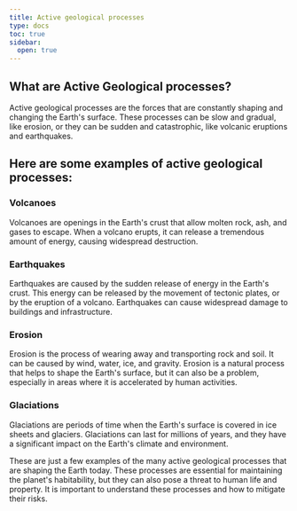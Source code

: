 ```yaml
---
title: Active geological processes
type: docs
toc: true
sidebar:
  open: true
---
```

## What are Active Geological processes?
Active geological processes are the forces that are constantly shaping and changing the Earth's surface. These processes can be slow and gradual, like erosion, or they can be sudden and catastrophic, like volcanic eruptions and earthquakes.

## Here are some examples of active geological processes:

### Volcanoes

Volcanoes are openings in the Earth's crust that allow molten rock, ash, and gases to escape. When a volcano erupts, it can release a tremendous amount of energy, causing widespread destruction.

### Earthquakes

Earthquakes are caused by the sudden release of energy in the Earth's crust. This energy can be released by the movement of tectonic plates, or by the eruption of a volcano. Earthquakes can cause widespread damage to buildings and infrastructure.

### Erosion

Erosion is the process of wearing away and transporting rock and soil. It can be caused by wind, water, ice, and gravity. Erosion is a natural process that helps to shape the Earth's surface, but it can also be a problem, especially in areas where it is accelerated by human activities.

### Glaciations

Glaciations are periods of time when the Earth's surface is covered in ice sheets and glaciers. Glaciations can last for millions of years, and they have a significant impact on the Earth's climate and environment.

These are just a few examples of the many active geological processes that are shaping the Earth today. These processes are essential for maintaining the planet's habitability, but they can also pose a threat to human life and property. It is important to understand these processes and how to mitigate their risks.


